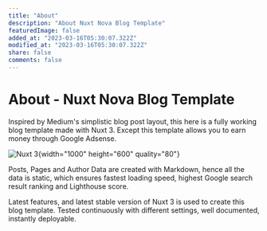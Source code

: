 ```yaml
---
title: "About"
description: "About Nuxt Nova Blog Template"
featuredImage: false
added_at: "2023-03-16T05:30:07.322Z"
modified_at: "2023-03-16T05:30:07.322Z"
share: false
comments: false
---
```


# About - Nuxt Nova Blog Template

Inspired by Medium's simplistic blog post layout, this here is a fully working blog template made with Nuxt 3. Except this template allows you to earn money through Google Adsense.

![Nuxt 3](/images/nav/Nuxt3.jpg "Nuxt 3"){width="1000" height="600" quality="80"}

Posts, Pages and Author Data are created with Markdown, hence all the data is static, which ensures fastest loading speed, highest Google search result ranking and Lighthouse score.

Latest features, and latest stable version of Nuxt 3 is used to create this blog template. Tested continuously with different settings, well documented, instantly deployable.
